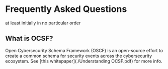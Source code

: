 # Frequently Asked Questions

at least initially in no particular order


## What is OCSF?
Open Cybersecurity Schema Framework (OSCF)
is an open-source effort to create a common schema
for security events across the cybersecurity ecosystem.
See [this whitepaper](./Understanding OCSF.pdf)
for more info.

##

##

##

##

##

##

##

##

##

##

##

##

##

##

##

##

